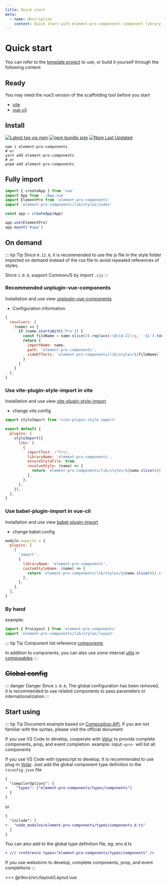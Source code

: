 ```yaml
---
title: Quick start
meta:
  - name: description
    content: Quick start with element-pro-components component library
---
```


# Quick start

You can refer to the [template project](https://github.com/tolking/element-admin-template) to use, or build it yourself through the following content

## Ready

You may need the vue3 version of the scaffolding tool before you start

- [vite](https://vitejs.dev/)
- [vue-cli](https://cli.vuejs.org/)

## Install

[![Latest tag via npm](https://img.shields.io/npm/v/element-pro-components.svg?style=flat-square&logo=npm)](https://npmjs.com/package/element-pro-components)
[![npm bundle size](https://img.shields.io/bundlephobia/minzip/element-pro-components?label=minzip&logo=npm&style=flat-square)](https://npmjs.com/package/element-pro-components)
[![Npm Last Updated](https://img.shields.io/badge/dynamic/json.svg?style=flat-square&logo=npm&label=last%20release&url=http%3A%2F%2Fregistry.npmjs.org%2Felement-pro-components&query=$.time.modified)](https://www.npmjs.com/package/element-pro-components)

```
npm i element-pro-components
# or
yarn add element-pro-components
# or
pnpm add element-pro-components
```

## Fully import

```js
import { createApp } from 'vue'
import App from './App.vue'
import ElementPro from 'element-pro-components'
import 'element-pro-components/lib/styles/index'

const app = createApp(App)

app.use(ElementPro)
app.mount('#app')
```

## On demand

::: tip Tip
Since `0.12.0`, it is recommended to use the js file in the style folder imported on demand instead of the css file to avoid repeated references of styles.

Since `1.0.0`, support CommonJS by import `.cjs`
:::

### Recommended unplugin-vue-components

Installation and use view [unplugin-vue-components](https://www.npmjs.com/package/unplugin-vue-components)

- Configuration information

```js
{
  resolvers: [
    (name) => {
      if (name.startsWith('Pro')) {
        const fileName = name.slice(3).replace(/\B([A-Z])/g, '-$1').toLocaleLowerCase()
        return {
          importName: name,
          path: 'element-pro-components',
          sideEffects: `element-pro-components/lib/styles/${fileName}`
        }
      }
    }
  ],
}
```

### Use vite-plugin-style-import in vite

Installation and use view [vite-plugin-style-import](https://github.com/anncwb/vite-plugin-style-import)

- change vite.config

```js
import styleImport from 'vite-plugin-style-import'

export default {
  plugins: [
    styleImport({
      libs: [
        {
          importTest: /^Pro/,
          libraryName: 'element-pro-components',
          ensureStyleFile: true,
          resolveStyle: (name) => {
            return `element-pro-components/lib/styles/${name.slice(4)}.css`
          },
        },
      ],
    }),
  ],
}
```

### Use babel-plugin-import in vue-cli

Installation and use view [babel-plugin-import](https://github.com/ant-design/babel-plugin-import)

- change babel.config

```js
module.exports = {
  plugins: [
    [
      'import',
      {
        libraryName: 'element-pro-components',
        customStyleName: (name) => {
          return `element-pro-components/lib/styles/${name.slice(4)}.css`
        },
      },
    ],
  ],
}
```

### By hand

example:

```js
import { ProLayout } from 'element-pro-components'
import 'element-pro-components/lib/styles/layout'
```

::: tip Tip
Component list reference [components](https://github.com/tolking/element-pro-components/blob/master/src/components.ts)

In addition to components, you can also use some internal [utils](https://github.com/tolking/element-pro-components/blob/master/src/utils/) or [composables](https://github.com/tolking/element-pro-components/blob/master/src/composables/)
:::

## ~~Global config~~

::: danger Danger
Since `1.0.0`, The global configuration has been removed, it is recommended to use related components to pass parameters or internationalization
:::

## Start using

::: tip Tip
Document example based on [Composition API](https://v3.vuejs.org/guide/composition-api-introduction.html), If you are not familiar with the syntax, please visit the official document

If you use VS Code to develop, cooperate with [Vetur](https://marketplace.visualstudio.com/items?itemName=octref.vetur) to provide complete components, prop, and event completion. example: input `<pro-` will list all components

If you use VS Code with typescript to develop, It is recommended to use plug-in [Volar](https://marketplace.visualstudio.com/items?itemName=johnsoncodehk.volar). Just add the global component type definition to the `tsconfig.json` file

```diff
{
  "compilerOptions": {
+    "types": ["element-pro-components/types/components"]
  }
}
```

or

```diff
{
  "include": [
+   "node_modules/element-pro-components/types/components.d.ts"
  ]
}
```

You can also add to the global type definition file, eg: env.d.ts

```diff
+ /// <reference types="element-pro-components/types/components" />
```

If you use webstorm to develop, complete components, prop, and event completions
:::

<<< @/docs/src/layout/Layout.vue
